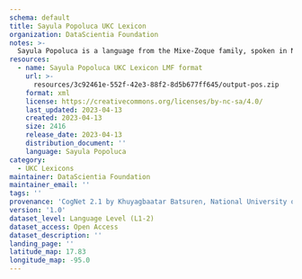 ```yaml
---
schema: default
title: Sayula Popoluca UKC Lexicon
organization: DataScientia Foundation
notes: >-
  Sayula Popoluca is a language from the Mixe-Zoque family, spoken in North America. The UKC Lexicon of Sayula Popoluca is represented as a lexico-semantic network. It consists of words, word senses, synsets, as well as sense-level and synset-level relationships.
resources:
  - name: Sayula Popoluca UKC Lexicon LMF format
    url: >-
      resources/3c92461e-552f-42e3-88f2-8d5b677ff645/output-pos.zip
    format: xml
    license: https://creativecommons.org/licenses/by-nc-sa/4.0/
    last_updated: 2023-04-13
    created: 2023-04-13
    size: 2416
    release_date: 2023-04-13
    distribution_document: ''
    language: Sayula Popoluca
category:
  - UKC Lexicons
maintainer: DataScientia Foundation
maintainer_email: ''
tags: ''
provenance: 'CogNet 2.1 by Khuyagbaatar Batsuren, National University of Mongolia (http://cognet.ukc.disi.unitn.it); Native Languages of the Americas 2021.11. by Laura Redish and Orrin Lewis (http://www.native-languages.org); Princeton WordNet 2.1 by Princeton University (https://wordnet.princeton.edu)'
version: '1.0'
dataset_level: Language Level (L1-2)
dataset_access: Open Access
dataset_description: ''
landing_page: ''
latitude_map: 17.83
longitude_map: -95.0
---
```

